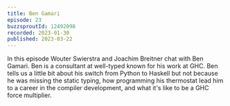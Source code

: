 ```yaml
---
title: Ben Gamari 
episode: 23
buzzsproutId: 12492098
recorded: 2023-01-30
published: 2023-03-22
---
```

In this episode Wouter Swierstra and Joachim Breitner chat with Ben Gamari. Ben is a consultant at well-typed known for his work at GHC. Ben tells us a little bit about his switch from Python to Haskell but not because he was missing the static typing, how programming his thermostat lead him to a career in the compiler development, and what it's like to be a GHC force multiplier.  
